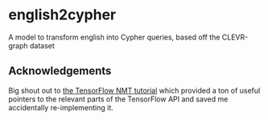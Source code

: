 # english2cypher
A model to transform english into Cypher queries, based off the CLEVR-graph dataset


## Acknowledgements

Big shout out to [the TensorFlow NMT tutorial](https://github.com/tensorflow/nmt) which provided a ton of useful pointers to the relevant parts of the TensorFlow API and saved me accidentally re-implementing it.